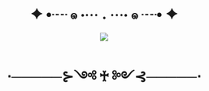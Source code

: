 <html>

<body>
<h1 align=center>
  ✦ •┈ ๑ ⋅⋯ . ⋯⋅ ๑ ┈• ✦
</h1>

<center>
<img src="https://images-wixmp-ed30a86b8c4ca887773594c2.wixmp.com/f/468b0186-a313-47cf-8800-ee1e1ec9de14/dfm8dzy-09fb2a3e-ee09-4f85-8124-6e476f728dae.png/v1/fill/w_1280,h_773/mobile_legends___dyroth___naraka_flame___by_rad_zero_dfm8dzy-fullview.png?token=eyJ0eXAiOiJKV1QiLCJhbGciOiJIUzI1NiJ9.eyJzdWIiOiJ1cm46YXBwOjdlMGQxODg5ODIyNjQzNzNhNWYwZDQxNWVhMGQyNmUwIiwiaXNzIjoidXJuOmFwcDo3ZTBkMTg4OTgyMjY0MzczYTVmMGQ0MTVlYTBkMjZlMCIsIm9iaiI6W1t7ImhlaWdodCI6Ijw9NzczIiwicGF0aCI6IlwvZlwvNDY4YjAxODYtYTMxMy00N2NmLTg4MDAtZWUxZTFlYzlkZTE0XC9kZm04ZHp5LTA5ZmIyYTNlLWVlMDktNGY4NS04MTI0LTZlNDc2ZjcyOGRhZS5wbmciLCJ3aWR0aCI6Ijw9MTI4MCJ9XV0sImF1ZCI6WyJ1cm46c2VydmljZTppbWFnZS5vcGVyYXRpb25zIl19.VB_fDFfuqIhJ28rsGucm6DwbaA2UzxDtHNk1eFXUGTU">
</center>

<h1 align=center>
  ⋅─────⊱༺ ♰ ༻⊰─────⋅
</h1>

</body>


</html>
